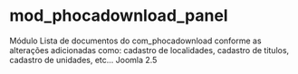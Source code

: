 # mod_phocadownload_panel
Módulo Lista de documentos do com_phocadownload conforme as alterações adicionadas como: cadastro de localidades, cadastro de titulos, cadastro de unidades, etc... Joomla 2.5 
